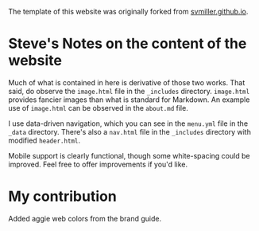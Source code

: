 
The template of this website was originally forked from [svmiller.github.io](http://svmiller.github.io).

Steve's Notes on the content of the website
===========================================
Much of what is contained in here is derivative of those two works. That said, do observe the `image.html` file in the `_includes` directory. `image.html` provides fancier images than what is standard for Markdown. An example use of `image.html` can be observed in the `about.md` file.

I use data-driven navigation, which you can see in the `menu.yml` file in the `_data` directory. There's also a `nav.html` file in the `_includes` directory with modified `header.html`.

Mobile support is clearly functional, though some white-spacing could be improved. Feel free to offer improvements if you'd like.

My contribution
===========================================
Added aggie web colors from the brand guide.
